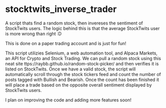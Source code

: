 # stocktwits_inverse_trader
A script thats find a random stock, then invereses the sentiment of StockTwits users. The logic behind this is that the average StockTwits user is more wrong than right :D

This is done on a paper trading account and is just for fun!

This script utilizies Selenium, a web automation tool, and Alpaca Markets, an API for Crypto and Stock Trading. We can pull a random stock using this neat site ttps://raybb.github.io/random-stock-picker/ and then verifies it is listed on StockTwits. Once we have a valid stock, the script will automatically scroll through the stock tickers feed and count the number of posts tagged with Bullish and Bearish. Once the count has been finished it will place a trade based on the opposite overall sentiment displayed by StockTwits users.

I plan on improving the code and adding more features soon! 
